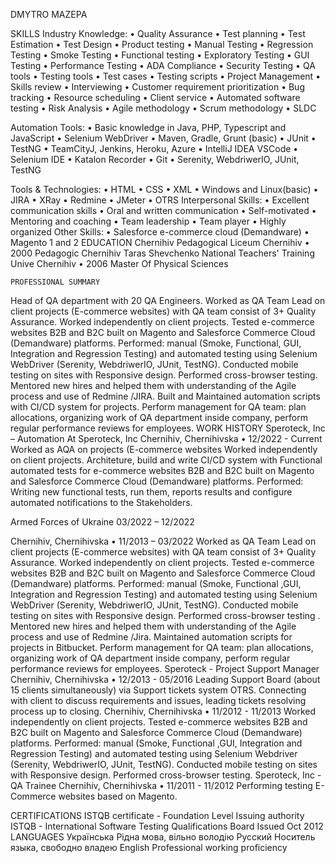 DMYTRO
MAZEPA


SKILLS
Industry Knowledge:
•	Quality Assurance
•	Test planning
•	Test Estimation
•	Test Design
•	Product testing
•	Manual Testing
•	Regression Testing
•	Smoke Testing
•	Functional testing
•	Exploratory Testing
•	GUI Testing
•	Performance Testing
•	ADA Compliance
•	Security Testing
•	QA tools
•	Testing tools
•	Test cases
•	Testing scripts
•	Project Management
•	Skills review
•	Interviewing
•	Customer requirement prioritization
•	Bug tracking
•	Resource scheduling
•	Client service
•	Automated software testing
•	Risk Analysis
•	Agile methodology
•	Scrum methodology
•	SLDC

Automation Tools:
•	Basic knowledge in Java, PHP, Typescript and JavaScript
•	Selenium WebDriver
•	Maven, Gradle, Grunt (basic)
•	JUnit
•	TestNG
•	TeamCityJ, Jenkins, Heroku, Azure
•	IntelliJ IDEA VSCode
•	Selenium IDE
•	Katalon Recorder
•	Git
•	Serenity, WebdriwerIO, JUnit, TestNG

Tools & Technologies:
•	HTML
•	CSS
•	XML
•	Windows and Linux(basic)
•	JIRA
•	XRay
•	Redmine
•	JMeter
•	OTRS
Interpersonal Skills:
•	Excellent communication skills
•	Oral and written communication
•	Self-motivated
•	Mentoring and coaching
•	Team leadership
•	Team player
•	Highly organized
Other Skills:
•	Salesforce e-commerce cloud (Demandware)
•	Magento 1 and 2
EDUCATION
Chernihiv Pedagogical Liceum 
Chernihiv  •  2000
Pedagogic 
Chernihiv Taras Shevchenko National Teachers' Training Unive 
Chernihiv  •  2006
Master Of Physical Sciences 

	PROFESSIONAL SUMMARY
Head of QA department with 20 QA Engineers.
Worked as QA Team Lead on client projects (E-commerce websites) with QA team consist of 3+ Quality Assurance.
Worked independently on client projects. Tested e-commerce websites B2B and B2C built on Magento and Salesforce Commerce Cloud (Demandware) platforms. Performed: manual (Smoke, Functional, GUI, Integration and Regression Testing) and automated testing using Selenium WebDriver (Serenity, WebdriwerIO, JUnit, TestNG). Conducted mobile testing on sites with Responsive design. Performed cross-browser testing.
Mentored new hires and helped them with understanding of the Agile process and use of Redmine /JIRA. Built and Maintained automation scripts with CI/CD system for projects.
Perform management for QA team: plan allocations, organizing work of QA department inside company, perform regular performance reviews for employees.
WORK HISTORY
Speroteck, Inc – Automation At Speroteck, Inc 
Chernihiv, Chernihivska  •  12/2022 - Current 
Worked as AQA on projects (E-commerce websites
Worked independently on client projects. 
Architeture, build and write CI/CD system with Functional automated tests for e-commerce websites B2B and B2C built on Magento and Salesforce Commerce Cloud (Demandware) platforms. Performed: Writing new functional tests, run them, reports results and configure automated notifications to the Stakeholders.

Armed Forces of Ukraine 03/2022 – 12/2022

Chernihiv, Chernihivska  •  11/2013 – 03/2022
Worked as QA Team Lead on client projects (E-commerce websites) with QA team consist of 3+ Quality Assurance.
Worked independently on client projects. Tested e-commerce websites B2B and B2C built on Magento and Salesforce Commerce Cloud (Demandware) platforms. Performed: manual (Smoke, Functional ,GUI, Integration and Regression Testing) and automated testing using Selenium WebDriver (Serenity, WebdriwerIO, JUnit, TestNG). Conducted mobile testing on sites with Responsive design. Performed cross-browser testing .
Mentored new hires and helped them with understanding of the Agile process and use of Redmine /Jira. Maintained automation scripts for projects in Bitbucket.
Perform management for QA team: plan allocations, organizing work of QA department inside company, perform regular performance reviews for employees.
Speroteck - Project Support Manager 
Chernihiv, Chernihivska  •  12/2013 - 05/2016 
Leading Support Board (about 15 clients simultaneously) via Support tickets system OTRS. Connecting with client to discuss requirements and issues, leading tickets resolving process up to closing.
Chernihiv, Chernihivska  •  11/2012 - 11/2013 
Worked independently on client projects. Tested e-commerce websites B2B and B2C built on Magento and Salesforce Commerce Cloud (Demandware) platforms. Performed: manual (Smoke, Functional ,GUI, Integration and Regression Testing) and automated testing using Selenium Webdriver (Serenity, WebdriwerIO, JUnit, TestNG). Conducted mobile testing on sites with Responsive design. Performed cross-browser testing.
Speroteck, Inc - QA Trainee 
Chernihiv, Chernihivska   •  11/2011 - 11/2012 
Performing testing E-Commerce websites based on Magento.


CERTIFICATIONS
ISTQB certificate - Foundation Level
Issuing authority ISTQB - International Software Testing Qualifications Board
Issued Oct 2012
LANGUAGES
Українська
Рідна мова, вільно володію
Русский
Носитель языка, свободно владею 
English
Professional working proficiency



